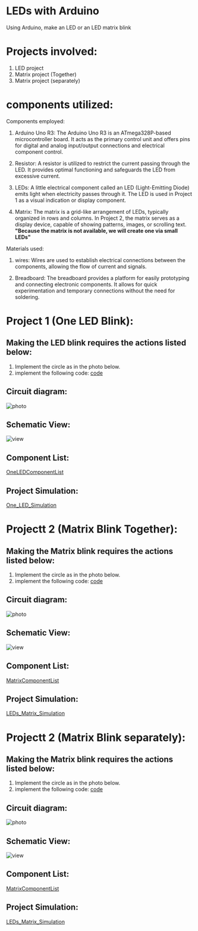 # LEDs with Arduino
Using Arduino, make an LED or an LED matrix blink
# Projects involved:
   1. LED project
   2. Matrix project (Together)
   3. Matrix project (separately)
      
# components utilized:
   Components employed: 
   
  1. Arduino Uno R3: 
     The Arduino Uno R3 is an ATmega328P-based microcontroller board. It acts as the primary control unit and offers pins for digital and analog input/output connections and electrical component control.
     
  2. Resistor:
     A resistor is utilized to restrict the current passing through the LED. It provides optimal functioning and safeguards the LED from excessive current.

  3. LEDs:
     A little electrical component called an LED (Light-Emitting Diode) emits light when electricity passes through it. The LED is used in Project 1 as a visual indication or display component.
  4. Matrix:
     The matrix is a grid-like arrangement of LEDs, typically organized in rows and columns. In Project 2, the matrix serves as a display device, capable of showing patterns, images, or scrolling text. 
   **"Because the matrix is ​​not available, we will create one via small LEDs"**

   Materials used:
   1. wires:
     Wires are used to establish electrical connections between the components, allowing the flow of current and signals.
     
  2. Breadboard:
     The breadboard provides a platform for easily prototyping and connecting electronic components. It allows for quick experimentation and temporary connections without the need for soldering.

     
# Project 1 (One LED Blink):

## Making the LED blink requires the actions listed below:
 1. Implement the circle as in the photo below.
 2. implement the following code:
    [code](one_led1.ino)
    
## Circuit diagram:

 ![photo](oneLed.png)

## Schematic View:

 ![view](OneLedSchematicView.png)

## Component List:
 [OneLEDComponentList](bom(1).csv)
 
## Project Simulation:

   [One_LED_Simulation](https://www.tinkercad.com/things/9RqAp2i8Kv1?sharecode=SRRs4kuQcDXSNCNJreI9U81CKv-d_VdoaQ8gEULciP4)

# Projectt 2 (Matrix Blink Together):

## Making the Matrix blink requires the actions listed below:
 1. Implement the circle as in the photo below.
 2. implement the following code:
    [code](leds_matrix1.ino)
    
## Circuit diagram:

 ![photo](Leds_Matrix.png)
 
## Schematic View:

 ![view](MatrixLedSchematicView.png)

## Component List:
 [MatrixComponentList](bom.csv)
 
## Project Simulation:

   [LEDs_Matrix_Simulation](https://www.tinkercad.com/things/gbCONzobMt5?sharecode=TJ898d1SV5XW51pPebJpzKuATCj2WapI4wcFLrvNi_E)

# Projectt 2 (Matrix Blink separately):

## Making the Matrix blink requires the actions listed below:
 1. Implement the circle as in the photo below.
 2. implement the following code:
    [code](Matrix2.ino)
    
## Circuit diagram:

 ![photo](MatrixLEDs2.png)
 
## Schematic View:

 ![view](MatrixLEDs2SchematicView.png)

## Component List:

 [MatrixComponentList](bom(2).csv)
 
## Project Simulation:

   [LEDs_Matrix_Simulation](https://www.tinkercad.com/things/0HyPAtV2ULj?sharecode=zr1GIlCq59KSIdWg4OPfTzTlCx49H1pn7LD-57_-XWU)

